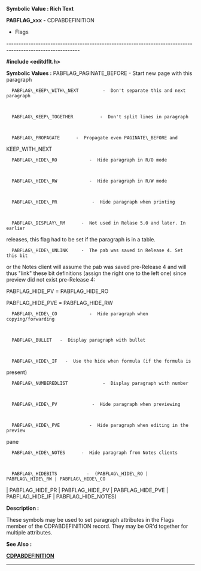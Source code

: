 




<!--
 /\* Font Definitions \*/
 @font-face
 {font-family:"Tms Rmn";
 panose-1:2 2 6 3 4 5 5 2 3 4;}
@font-face
 {font-family:Helv;
 panose-1:2 11 6 4 2 2 2 3 2 4;}
@font-face
 {font-family:"Cambria Math";
 panose-1:2 4 5 3 5 4 6 3 2 4;}
 /\* Style Definitions \*/
 p.MsoNormal, li.MsoNormal, div.MsoNormal
 {margin-top:0cm;
 margin-right:0cm;
 margin-bottom:8.0pt;
 margin-left:0cm;
 line-height:107%;
 font-size:11.0pt;
 font-family:"Calibri",sans-serif;}
.MsoChpDefault
 {font-size:11.0pt;}
.MsoPapDefault
 {margin-bottom:8.0pt;
 line-height:107%;}
 /\* Page Definitions \*/
 @page WordSection1
 {size:612.0pt 792.0pt;
 margin:72.0pt 72.0pt 72.0pt 72.0pt;}
div.WordSection1
 {page:WordSection1;}
-->




 


**Symbolic Value : Rich Text**



**PABFLAG\_xxx** **-** CDPABDEFINITION
- Flags


**----------------------------------------------------------------------------------------------------------**



**#include <editdflt.h>**


 **Symbolic Values :**      PABFLAG\_PAGINATE\_BEFORE       -  Start new page with this
paragraph  

  

      PABFLAG\_KEEP\_WITH\_NEXT         -  Don't separate this and next paragraph  

  

      PABFLAG\_KEEP\_TOGETHER          -  Don't split lines in paragraph  

  

      PABFLAG\_PROPAGATE      -  Propagate even PAGINATE\_BEFORE and
KEEP\_WITH\_NEXT  

  

      PABFLAG\_HIDE\_RO            -  Hide paragraph in R/O mode  

  

      PABFLAG\_HIDE\_RW            -  Hide paragraph in R/W mode  

  

      PABFLAG\_HIDE\_PR             -  Hide paragraph when printing  

  

      PABFLAG\_DISPLAY\_RM      -  Not used in Relase 5.0 and later. In earlier
releases, this flag had to be set if the paragraph is in a table.  

  

      PABFLAG\_HIDE\_UNLINK     -  The pab was saved in Release 4. Set this bit
or the Notes client will assume the pab was saved pre-Release 4 and will thus
"link" these bit definitions (assign the right one to the left one)
since preview did not exist pre-Release 4:  

PABFLAG\_HIDE\_PV = PABFLAG\_HIDE\_RO  

PABFLAG\_HIDE\_PVE = PABFLAG\_HIDE\_RW  

  

      PABFLAG\_HIDE\_CO            -  Hide paragraph when copying/forwarding  

  

      PABFLAG\_BULLET   -  Display paragraph with bullet  

  

      PABFLAG\_HIDE\_IF   -  Use the hide when formula (if the formula is
present)  

  

      PABFLAG\_NUMBEREDLIST             -  Display paragraph with number  

  

      PABFLAG\_HIDE\_PV             -  Hide paragraph when previewing  

  

      PABFLAG\_HIDE\_PVE           -  Hide paragraph when editing in the preview
pane  

  

      PABFLAG\_HIDE\_NOTES      -  Hide paragraph from Notes clients  

  

      PABFLAG\_HIDEBITS           -  (PABFLAG\_HIDE\_RO | PABFLAG\_HIDE\_RW | PABFLAG\_HIDE\_CO
| PABFLAG\_HIDE\_PR | PABFLAG\_HIDE\_PV | PABFLAG\_HIDE\_PVE | PABFLAG\_HIDE\_IF |
PABFLAG\_HIDE\_NOTES)  

  




**Description :**



These
symbols may be used to set paragraph attributes in the Flags member of the
CDPABDEFINITION record.  They may be OR'd together for multiple attributes.


 **See Also :**


**[CDPABDEFINITION](CDPABDEFINITION.md)**



----------------------------------------------------------------------------------------------------------


 





